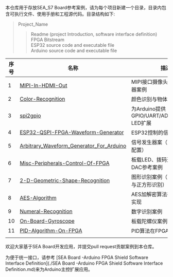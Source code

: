 本仓库用于存放SEA_S7 Board参考案例，请为每个项目新建一个目录，目录内包含可执行文件、使用手册和工程源代码。目录结构如下:
  > Project_Name
  > > Readme (project Introduction, software interface definition)  
  > > FPGA Bitstream   
  > > ESP32 source code and executable file  
  > > Arduino source code and executable file   



| 序号 | 名称                                                         | 描述                                       |
| ---- | ------------------------------------------------------------ | ------------------------------------------ |
| 1    | [MIPI-In-HDMI-Out](/MIPI-In-HDMI-Out)                        | MIPI接口摄像头与HDMI显示器案例             |
| 2    | [Color-Recognition](/Color-Recognition)                      | 颜色识别与物体追踪案例                     |
| 3    | [spi2gpio](/spi2gpio)                                        | 为Arduino提供GPIO/UART/ADC/DAC/RGB-LED扩展 |
| 4    | [ESP32-QSPI-FPGA-Waveform-Generator](/ESP32-QSPI-FPGA-Waveform-Generator) | ESP32控制的信号发生器案例                  |
| 5    | [Arbitrary_Waveform_Generator_For_Arduino](/Arbitrary_Waveform_Generator_For_Arduino) | 信号发生器案（需要Arduino配置）            |
| 6    | [Misc-Peripherals-Control-Of-FPGA](/Misc-Peripherals-Control-Of-FPGA) | 板载LED、拨码开关、ADC与DAC参考案例        |
| 7    | [2-D-Geometric-Shape-Recognition](/2-D-Geometric-Shape-Recognition) | 图形识别案例（三角形、圆形与正方形识别）   |
| 8    | [AES-Algorithm](/AES-Algorithm)                              | AES加解密算法在FPGA内的实现                |
| 9    | [Numeral-Recognition](/Numeral-Recognition)                  | 数字识别案例                               |
| 10   | [On-Board-Gyroscope](/On-Board-Gyroscope)                    | 板载陀螺仪案例                             |
| 11   | [PID-Algorithm-On-FPGA](/PID-Algorithm-On-FPGA)              | PID算法在FPGA内的实现                      |
|      |                                                              |                                            |

欢迎大家基于SEA Board开发应用，并提交pull request贡献案例到本仓库。    

为便于统一接口，请参考 [SEA Board -Arduino FPGA Shield Software Interface Definition](./SEA Board -Arduino FPGA Shield Software Interface Definition.md)来为Arduino主控扩展应用。

